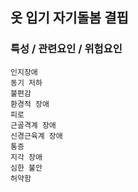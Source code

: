 ## 옷 입기 자기돌봄 결핍




### 특성 / 관련요인 / 위험요인

>                
    
    인지장애
    동기 저하
    불편감
    환경적 장애
    피로
    근골격계 장애
    신경근육계 장애
    통증
    지각 장애
    심한 불안
    허약함
